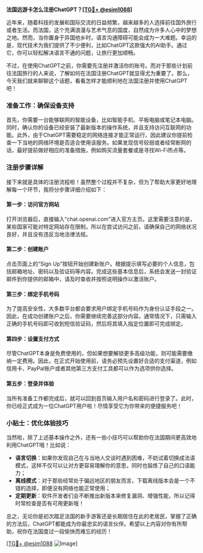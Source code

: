 **法国远游卡怎么注册ChatGPT？[[TG💪+ @esim1088](https://t.me/s/esim1088)]**

近年来，随着科技的发展和国际交流的日益频繁，越来越多的人选择前往国外旅行或者生活。而法国，这个充满浪漫与艺术气息的国度，自然成为许多人心中的梦想之地。然而，当你置身于异国他乡时，语言沟通障碍可能会成为一大难题。幸运的是，现代技术为我们提供了不少便利，比如ChatGPT这款强大的AI助手。通过它，你可以轻松解决语言不通的问题，让旅行更加顺畅。

不过，在使用ChatGPT之前，你需要先注册并激活你的账号。而对于那些计划前往法国旅行的人来说，了解如何在法国注册ChatGPT就显得尤为重要了。那么，今天我们就来聊聊这个话题，看看怎样才能顺利地在法国注册并使用ChatGPT吧！

### 准备工作：确保设备支持

首先，你需要一台能够联网的智能设备，比如智能手机、平板电脑或笔记本电脑。同时，确认你的设备已经安装了最新版本的操作系统，并且支持访问互联网的功能。此外，由于ChatGPT需要稳定的网络连接才能正常运行，因此建议你提前检查一下当地的网络环境是否适合使用该服务。如果发现信号较弱或者经常断网的话，最好提前做好相应的准备措施，例如购买流量套餐或是寻找Wi-Fi热点等。

### 注册步骤详解

接下来就是具体的注册流程啦！虽然整个过程并不复杂，但为了帮助大家更好地理解每一个环节，我将分步骤详细介绍如下：

#### 第一步：访问官方网站
打开浏览器后，直接输入“chat.openai.com”进入官方主页。这里需要注意的是，某些国家可能对特定网站存在限制，所以在尝试访问之前，请确保自己的网络状况良好，并且没有违反当地法律法规。

#### 第二步：创建账户
点击页面上的“Sign Up”按钮开始创建新账户。根据提示填写必要的个人信息，包括邮箱地址、密码以及验证码等内容。完成这些基本信息后，系统会发送一封验证邮件到你提供的邮箱中，请及时查收并按照说明操作以激活账户。

#### 第三步：绑定手机号码
为了提高安全性，大多数平台都会要求用户绑定手机号码作为身份认证手段之一。因此，在成功创建账户之后，你需要继续完善这部分内容。通常情况下，只需输入正确的手机号码即可收到短信验证码，然后将其填入指定位置即可完成绑定。

#### 第四步：设置支付方式
尽管ChatGPT本身是免费使用的，但如果想要解锁更多高级功能，则可能需要缴纳一定费用。因此，在正式开始使用前，请务必预先设置好合适的支付渠道，例如信用卡、PayPal账户或者其他第三方支付工具都可以作为选项供你选择。

#### 第五步：登录并体验
当所有准备工作都完成后，就可以回到首页输入用户名和密码进行登录了。此时，你已经正式成为一位ChatGPT用户啦！尽情享受它为你带来的便捷服务吧！

### 小贴士：优化体验技巧

当然啦，除了上述基本操作之外，还有一些小技巧可以帮助你在法国期间更高效地利用ChatGPT哦！比如说：
- **语言切换**：如果你发现自己在与当地人交谈时遇到困难，不妨试着切换成法语模式，这样不仅可以让对方更容易理解你的意思，同时也锻炼了自己的口语能力；
- **离线模式**：对于那些经常处于偏远地区的朋友而言，下载离线版本会是一个不错的选择，即便没有网络也能正常使用；
- **定期更新**：软件开发者们会不断推出新版本来修复漏洞、增强性能，所以记得时常检查是否有可用更新哦！

总之，无论你是初次踏足法国的新手游客还是长期居住在此的老居民，掌握了正确的方法后，ChatGPT都能成为你最忠实的语言伙伴。希望以上内容对你有所帮助，祝你在法国度过一段愉快而难忘的经历！

[[TG💪+ @esim1088](https://t.me/s/esim1088) ![Image](https://i.postimg.cc/4NQfJmqS/Snipaste-2025-05-13-00-14-12.png)]